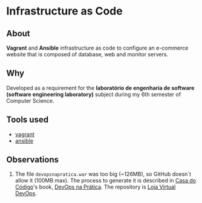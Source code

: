 # Infrastructure as Code

## About

**Vagrant** and **Ansible** infrastructure as code to configure an e-commerce website that is composed of database, web and monitor servers.

## Why

Developed as a requirement for the **laboratório de engenharia de software (software engineering laboratory)** subject during my 6th semester of Computer Science.

## Tools used

- [vagrant]
- [ansible]

## Observations

1. The file `devopsnapratica.war` was too big (~126MB), so GitHub doesn`t allow it (100MB max). The process to generate it is described in [Casa do Código]'s book, [DevOps na Prática]. The repository is [Loja Virtual DevOps].

[vagrant]: https://www.vagrantup.com/
[ansible]: https://docs.ansible.com/
[casa do código]: https://www.casadocodigo.com.br/
[devops na prática]: https://www.casadocodigo.com.br/products/livro-devops
[loja virtual devops]: https://github.com/dtsato/loja-virtual-devops/
